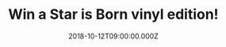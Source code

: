 ---
campaign-uuid: "c-74b25726-8db3-4ce9-838f-d56fab17f261"
type: "Competition"
category: "Music"
date: "2018-10-12T09:00:00.000Z"
end-date: "2018-11-12T23:59:00.000Z"
disable-form: false
is_promoted: false
has_entry_page: true
title: "Win a Star is Born vinyl edition!"
competition-description: "<p>We are giving away the soundtrack of the most ambitious\
  \ movie of the moment: A Star is Born performed by the incredible stars Lady Gaga\
  \ and Bradley Cooper!</p>\r\n<p>Want it now? You know what to do……</p>"
hero-header: "Win a Star is Born vinyl edition!"
terms-confirmation: "N/A"
banner-img: "https://assets.expresslyapp.com/asset-9f6b7205-7541-4162-beaf-6537ed06303e.jpg"
logo-left-href: "aaa.nme.com"
logo-left-image: "https://assets.expresslyapp.com/asset-3da84ec1-0d25-4aea-9955-582cf1fa3001.jpg"
logo-left-title: "NME AAA"
bg-image-hero: "https://assets.expresslyapp.com/asset-825c76e6-5a2e-4514-8712-13c928a88e50.jpg"
bg-image-first: "https://assets.expresslyapp.com/asset-8a2ebcc3-31e0-4374-b288-45745a72ff03.jpg"
section1-content: "</p>Alongside Gaga and Cooper there are many co-writing credits\
  \ in the soundtrack: Jason Isbell, Willie Nelson’s son Lukas, Mark Ronson, Andrew\
  \ Wyatt, Julia Michaels and Justin Tranter… and many more! The set was released\
  \ on Oct. 5 and its aiming to be nº1 on the Billboard 200 album charts!</p>\r\n\
  <p>Maybe It’s Time, Parking Lot, Out Of Time… are some of the amazing songs you\
  \ can find in the soundtrack, so if you can’t wait to listen the full album… enter\
  \ the form below for a chance to win and get ready to get delighted by the voices\
  \ of Lady Gaga and Bradley Cooper!</p>"
entry-title: "Win a Star is Born vinyl edition!"
entry-content: "Enter the draw to win a Star is Born vinyl edition by completing the\
  \ form below before 23:59 on 12th of November 2018."
has-winner: false
prize-description: "A Star is Born vinyl edition!"
special-conditions: "Multiple entries are allowed up to one every day.\r\nThis competition\
  \ is also available on: https://http://club.expressly.io/competitions/a-star-is-born-vinyl"
---